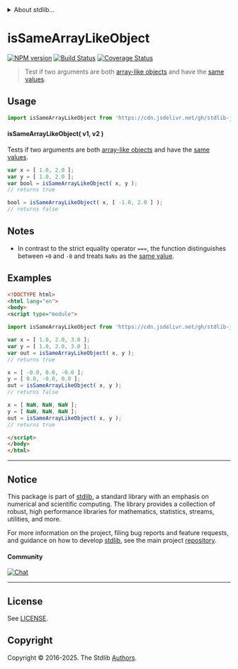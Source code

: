 <!--

@license Apache-2.0

Copyright (c) 2024 The Stdlib Authors.

Licensed under the Apache License, Version 2.0 (the "License");
you may not use this file except in compliance with the License.
You may obtain a copy of the License at

   http://www.apache.org/licenses/LICENSE-2.0

Unless required by applicable law or agreed to in writing, software
distributed under the License is distributed on an "AS IS" BASIS,
WITHOUT WARRANTIES OR CONDITIONS OF ANY KIND, either express or implied.
See the License for the specific language governing permissions and
limitations under the License.

-->


<details>
  <summary>
    About stdlib...
  </summary>
  <p>We believe in a future in which the web is a preferred environment for numerical computation. To help realize this future, we've built stdlib. stdlib is a standard library, with an emphasis on numerical and scientific computation, written in JavaScript (and C) for execution in browsers and in Node.js.</p>
  <p>The library is fully decomposable, being architected in such a way that you can swap out and mix and match APIs and functionality to cater to your exact preferences and use cases.</p>
  <p>When you use stdlib, you can be absolutely certain that you are using the most thorough, rigorous, well-written, studied, documented, tested, measured, and high-quality code out there.</p>
  <p>To join us in bringing numerical computing to the web, get started by checking us out on <a href="https://github.com/stdlib-js/stdlib">GitHub</a>, and please consider <a href="https://opencollective.com/stdlib">financially supporting stdlib</a>. We greatly appreciate your continued support!</p>
</details>

# isSameArrayLikeObject

[![NPM version][npm-image]][npm-url] [![Build Status][test-image]][test-url] [![Coverage Status][coverage-image]][coverage-url] <!-- [![dependencies][dependencies-image]][dependencies-url] -->

> Test if two arguments are both [array-like objects][@stdlib/assert/is-array-like-object] and have the [same values][@stdlib/assert/is-same-value].



<section class="usage">

## Usage

```javascript
import isSameArrayLikeObject from 'https://cdn.jsdelivr.net/gh/stdlib-js/assert-is-same-array-like-object@esm/index.mjs';
```

#### isSameArrayLikeObject( v1, v2 )

Tests if two arguments are both [array-like objects][@stdlib/assert/is-array-like-object] and have the [same values][@stdlib/assert/is-same-value].

```javascript
var x = [ 1.0, 2.0 ];
var y = [ 1.0, 2.0 ];
var bool = isSameArrayLikeObject( x, y );
// returns true

bool = isSameArrayLikeObject( x, [ -1.0, 2.0 ] );
// returns false
```

</section>

<!-- /.usage -->

<section class="notes">

## Notes

-   In contrast to the strict equality operator `===`, the function distinguishes between `+0` and `-0` and treats `NaNs` as the [same value][@stdlib/assert/is-same-value].

</section>

<!-- /.notes -->

<section class="examples">

## Examples

<!-- eslint no-undef: "error" -->

```html
<!DOCTYPE html>
<html lang="en">
<body>
<script type="module">

import isSameArrayLikeObject from 'https://cdn.jsdelivr.net/gh/stdlib-js/assert-is-same-array-like-object@esm/index.mjs';

var x = [ 1.0, 2.0, 3.0 ];
var y = [ 1.0, 2.0, 3.0 ];
var out = isSameArrayLikeObject( x, y );
// returns true

x = [ -0.0, 0.0, -0.0 ];
y = [ 0.0, -0.0, 0.0 ];
out = isSameArrayLikeObject( x, y );
// returns false

x = [ NaN, NaN, NaN ];
y = [ NaN, NaN, NaN ];
out = isSameArrayLikeObject( x, y );
// returns true

</script>
</body>
</html>
```

</section>

<!-- /.examples -->

<!-- Section for related `stdlib` packages. Do not manually edit this section, as it is automatically populated. -->

<section class="related">

</section>

<!-- /.related -->

<!-- Section for all links. Make sure to keep an empty line after the `section` element and another before the `/section` close. -->


<section class="main-repo" >

* * *

## Notice

This package is part of [stdlib][stdlib], a standard library with an emphasis on numerical and scientific computing. The library provides a collection of robust, high performance libraries for mathematics, statistics, streams, utilities, and more.

For more information on the project, filing bug reports and feature requests, and guidance on how to develop [stdlib][stdlib], see the main project [repository][stdlib].

#### Community

[![Chat][chat-image]][chat-url]

---

## License

See [LICENSE][stdlib-license].


## Copyright

Copyright &copy; 2016-2025. The Stdlib [Authors][stdlib-authors].

</section>

<!-- /.stdlib -->

<!-- Section for all links. Make sure to keep an empty line after the `section` element and another before the `/section` close. -->

<section class="links">

[npm-image]: http://img.shields.io/npm/v/@stdlib/assert-is-same-array-like-object.svg
[npm-url]: https://npmjs.org/package/@stdlib/assert-is-same-array-like-object

[test-image]: https://github.com/stdlib-js/assert-is-same-array-like-object/actions/workflows/test.yml/badge.svg?branch=main
[test-url]: https://github.com/stdlib-js/assert-is-same-array-like-object/actions/workflows/test.yml?query=branch:main

[coverage-image]: https://img.shields.io/codecov/c/github/stdlib-js/assert-is-same-array-like-object/main.svg
[coverage-url]: https://codecov.io/github/stdlib-js/assert-is-same-array-like-object?branch=main

<!--

[dependencies-image]: https://img.shields.io/david/stdlib-js/assert-is-same-array-like-object.svg
[dependencies-url]: https://david-dm.org/stdlib-js/assert-is-same-array-like-object/main

-->

[chat-image]: https://img.shields.io/gitter/room/stdlib-js/stdlib.svg
[chat-url]: https://app.gitter.im/#/room/#stdlib-js_stdlib:gitter.im

[stdlib]: https://github.com/stdlib-js/stdlib

[stdlib-authors]: https://github.com/stdlib-js/stdlib/graphs/contributors

[umd]: https://github.com/umdjs/umd
[es-module]: https://developer.mozilla.org/en-US/docs/Web/JavaScript/Guide/Modules

[deno-url]: https://github.com/stdlib-js/assert-is-same-array-like-object/tree/deno
[deno-readme]: https://github.com/stdlib-js/assert-is-same-array-like-object/blob/deno/README.md
[umd-url]: https://github.com/stdlib-js/assert-is-same-array-like-object/tree/umd
[umd-readme]: https://github.com/stdlib-js/assert-is-same-array-like-object/blob/umd/README.md
[esm-url]: https://github.com/stdlib-js/assert-is-same-array-like-object/tree/esm
[esm-readme]: https://github.com/stdlib-js/assert-is-same-array-like-object/blob/esm/README.md
[branches-url]: https://github.com/stdlib-js/assert-is-same-array-like-object/blob/main/branches.md

[stdlib-license]: https://raw.githubusercontent.com/stdlib-js/assert-is-same-array-like-object/main/LICENSE

[@stdlib/assert/is-array-like-object]: https://github.com/stdlib-js/assert-is-array-like-object/tree/esm

[@stdlib/assert/is-same-value]: https://github.com/stdlib-js/assert-is-same-value/tree/esm

<!-- <related-links> -->

<!-- </related-links> -->

</section>

<!-- /.links -->
